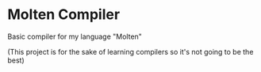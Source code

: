 # Molten Compiler

Basic compiler for my language "Molten"

(This project is for the sake of learning compilers so it's not going to be the best)
